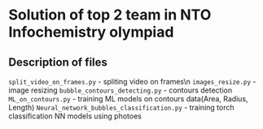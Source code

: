 # Solution of top 2 team in NTO Infochemistry olympiad

## Description of files

`split_video_on_frames.py` - spliting video on frames\n
`images_resize.py` - image resizing
`bubble_contours_detecting.py` - contours detection
`ML_on_contours.py` - training ML models on contours data(Area, Radius, Length)
`Neural_network_bubbles_classification.py` - training torch classification NN models using photoes
